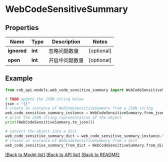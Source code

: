# WebCodeSensitiveSummary


## Properties

Name | Type | Description | Notes
------------ | ------------- | ------------- | -------------
**ignored** | **int** | 忽略问题数量 | [optional] 
**open** | **int** | 开启中问题数量 | [optional] 

## Example

```python
from cnb_api.models.web_code_sensitive_summary import WebCodeSensitiveSummary

# TODO update the JSON string below
json = "{}"
# create an instance of WebCodeSensitiveSummary from a JSON string
web_code_sensitive_summary_instance = WebCodeSensitiveSummary.from_json(json)
# print the JSON string representation of the object
print(WebCodeSensitiveSummary.to_json())

# convert the object into a dict
web_code_sensitive_summary_dict = web_code_sensitive_summary_instance.to_dict()
# create an instance of WebCodeSensitiveSummary from a dict
web_code_sensitive_summary_from_dict = WebCodeSensitiveSummary.from_dict(web_code_sensitive_summary_dict)
```
[[Back to Model list]](../README.md#documentation-for-models) [[Back to API list]](../README.md#documentation-for-api-endpoints) [[Back to README]](../README.md)


